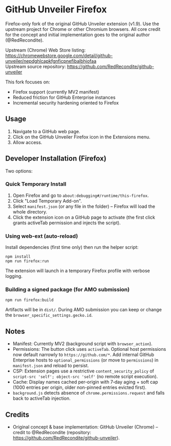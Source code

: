 # GitHub Unveiler Firefox

Firefox-only fork of the original GitHub Unveiler extension (v1.9). Use the upstream project for Chrome or other Chromium browsers. All core credit for the concept and initial implementation goes to the original author (@RedRecondite).

Upstream (Chrome) Web Store listing: https://chromewebstore.google.com/detail/github-unveiler/nepdghlcapkfgnficpnefibalbhjofaa  
Upstream source repository: https://github.com/RedRecondite/github-unveiler

This fork focuses on:
* Firefox support (currently MV2 manifest)
* Reduced friction for GitHub Enterprise instances
* Incremental security hardening oriented to Firefox

## Usage

1. Navigate to a GitHub web page.
2. Click on the GitHub Unveiler Firefox icon in the Extensions menu.
3. Allow access.

## Developer Installation (Firefox)

Two options:

### Quick Temporary Install
1. Open Firefox and go to `about:debugging#/runtime/this-firefox`.
2. Click "Load Temporary Add-on".
3. Select `manifest.json` (or any file in the folder) – Firefox will load the whole directory.
4. Click the extension icon on a GitHub page to activate (the first click grants activeTab permission and injects the script).

### Using web-ext (auto-reload)
Install dependencies (first time only) then run the helper script:

```
npm install
npm run firefox:run
```

The extension will launch in a temporary Firefox profile with verbose logging.

### Building a signed package (for AMO submission)

```
npm run firefox:build
```

Artifacts will be in `dist/`. During AMO submission you can keep or change the `browser_specific_settings.gecko.id`.

## Notes

* Manifest: Currently MV2 (background script with `browser_action`).
* Permissions: The button click uses `activeTab`. Optional host permissions now default narrowly to `https://github.com/*`. Add internal GitHub Enterprise hosts to `optional_permissions` (or move to `permissions`) in `manifest.json` and reload to persist.
* CSP: Extension pages use a restrictive `content_security_policy` of `script-src 'self'; object-src 'self'` (no remote script execution).
* Cache: Display names cached per-origin with 7‑day aging + soft cap (1000 entries per origin, older non-pinned entries evicted first).
* `background.js` detects absence of `chrome.permissions.request` and falls back to activeTab injection.

## Credits

* Original concept & base implementation: GitHub Unveiler (Chrome) – credit to @RedRecondite (repository: https://github.com/RedRecondite/github-unveiler).

